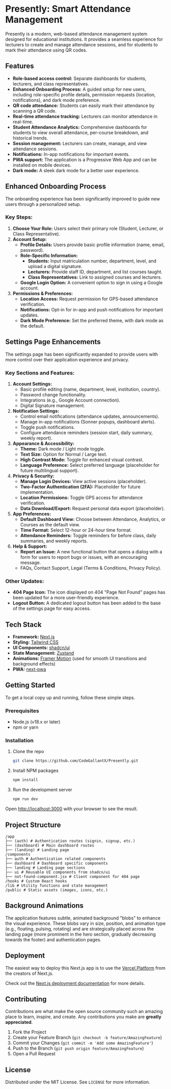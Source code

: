 # Presently: Smart Attendance Management

Presently is a modern, web-based attendance management system designed for educational institutions. It provides a seamless experience for lecturers to create and manage attendance sessions, and for students to mark their attendance using QR codes.

## Features

*   **Role-based access control:** Separate dashboards for students, lecturers, and class representatives.
*   **Enhanced Onboarding Process:** A guided setup for new users, including role-specific profile details, permission requests (location, notifications), and dark mode preference.
*   **QR code attendance:** Students can easily mark their attendance by scanning a QR code.
*   **Real-time attendance tracking:** Lecturers can monitor attendance in real-time.
*   **Student Attendance Analytics:** Comprehensive dashboards for students to view overall attendance, per-course breakdown, and historical trends.
*   **Session management:** Lecturers can create, manage, and view attendance sessions.
*   **Notifications:** In-app notifications for important events.
*   **PWA support:** The application is a Progressive Web App and can be installed on mobile devices.
*   **Dark mode:** A sleek dark mode for a better user experience.

## Enhanced Onboarding Process

The onboarding experience has been significantly improved to guide new users through a personalized setup.

### Key Steps:

1.  **Choose Your Role:** Users select their primary role (Student, Lecturer, or Class Representative).
2.  **Account Setup:**
    *   **Profile Details:** Users provide basic profile information (name, email, password).
    *   **Role-Specific Information:**
        *   **Students:** Input matriculation number, department, level, and upload a digital signature.
        *   **Lecturers:** Provide staff ID, department, and list courses taught.
        *   **Class Representatives:** Link to assigned courses and lecturers.
    *   **Google Login Option:** A convenient option to sign in using a Google account.
3.  **Permissions & Preferences:**
    *   **Location Access:** Request permission for GPS-based attendance verification.
    *   **Notifications:** Opt-in for in-app and push notifications for important updates.
    *   **Dark Mode Preference:** Set the preferred theme, with dark mode as the default.

## Settings Page Enhancements

The settings page has been significantly expanded to provide users with more control over their application experience and privacy.

### Key Sections and Features:

1.  **Account Settings:**
    *   Basic profile editing (name, department, level, institution, country).
    *   Password change functionality.
    *   Integrations (e.g., Google Account connection).
    *   Digital Signature management.
2.  **Notification Settings:**
    *   Control email notifications (attendance updates, announcements).
    *   Manage in-app notifications (Sonner popups, dashboard alerts).
    *   Toggle push notifications.
    *   Configure attendance reminders (session start, daily summary, weekly report).
3.  **Appearance & Accessibility:**
    *   **Theme:** Dark mode / Light mode toggle.
    *   **Text Size:** Option for Normal / Large text.
    *   **High Contrast Mode:** Toggle for enhanced visual contrast.
    *   **Language Preference:** Select preferred language (placeholder for future multilingual support).
4.  **Privacy & Security:**
    *   **Manage Login Devices:** View active sessions (placeholder).
    *   **Two-Factor Authentication (2FA):** Placeholder for future implementation.
    *   **Location Permissions:** Toggle GPS access for attendance verification.
    *   **Data Download/Export:** Request personal data export (placeholder).
5.  **App Preferences:**
    *   **Default Dashboard View:** Choose between Attendance, Analytics, or Courses as the default view.
    *   **Time Format:** Select 12-hour or 24-hour time format.
    *   **Attendance Reminders:** Toggle reminders for before class, daily summaries, and weekly reports.
6.  **Help & Support:**
    *   **Report an Issue:** A new functional button that opens a dialog with a form for users to report bugs or issues, with an encouraging message.
    *   FAQs, Contact Support, Legal (Terms & Conditions, Privacy Policy).

### Other Updates:

*   **404 Page Icon:** The icon displayed on 404 "Page Not Found" pages has been updated for a more user-friendly experience.
*   **Logout Button:** A dedicated logout button has been added to the base of the settings page for easy access.

## Tech Stack

*   **Framework:** [Next.js](https://nextjs.org/)
*   **Styling:** [Tailwind CSS](https://tailwindcss.com/)
*   **UI Components:** [shadcn/ui](https://ui.shadcn.com/)
*   **State Management:** [Zustand](https://github.com/pmndrs/zustand)
*   **Animations:** [Framer Motion](https://www.framer.com/motion/) (used for smooth UI transitions and background effects)
*   **PWA:** [next-pwa](https://www.npmjs.com/package/next-pwa)

## Getting Started

To get a local copy up and running, follow these simple steps.

### Prerequisites

*   Node.js (v18.x or later)
*   npm or yarn

### Installation

1.  Clone the repo
    ```sh
    git clone https://github.com/CodeGallantX/Presently.git
    ```
2.  Install NPM packages
    ```sh
    npm install
    ```
3.  Run the development server
    ```sh
    npm run dev
    ```

Open [http://localhost:3000](http://localhost:3000) with your browser to see the result.

## Project Structure

```
/app
├── (auth) # Authentication routes (signin, signup, etc.)
├── (dashboard) # Main dashboard routes
├── (landing) # Landing page
/components
├── auth # Authentication related components
├── dashboard # Dashboard specific components
├── landing # Landing page sections
├── ui # Reusable UI components from shadcn/ui
├── not-found-component.jsx # Client component for 404 page
/hooks # Custom React hooks
/lib # Utility functions and state management
/public # Static assets (images, icons, etc.)
```

## Background Animations

The application features subtle, animated background "blobs" to enhance the visual experience. These blobs vary in size, position, and animation type (e.g., floating, pulsing, rotating) and are strategically placed across the landing page (more prominent in the hero section, gradually decreasing towards the footer) and authentication pages.

## Deployment

The easiest way to deploy this Next.js app is to use the [Vercel Platform](https://vercel.com/new?utm_medium=default-template&filter=next.js&utm_source=create-next-app&utm_campaign=create-next-app-readme) from the creators of Next.js.

Check out the [Next.js deployment documentation](https://nextjs.org/docs/app/building-your-application/deploying) for more details.

## Contributing

Contributions are what make the open source community such an amazing place to learn, inspire, and create. Any contributions you make are **greatly appreciated**.

1.  Fork the Project
2.  Create your Feature Branch (`git checkout -b feature/AmazingFeature`)
3.  Commit your Changes (`git commit -m 'Add some AmazingFeature'`)
4.  Push to the Branch (`git push origin feature/AmazingFeature`)
5.  Open a Pull Request

## License

Distributed under the MIT License. See `LICENSE` for more information.